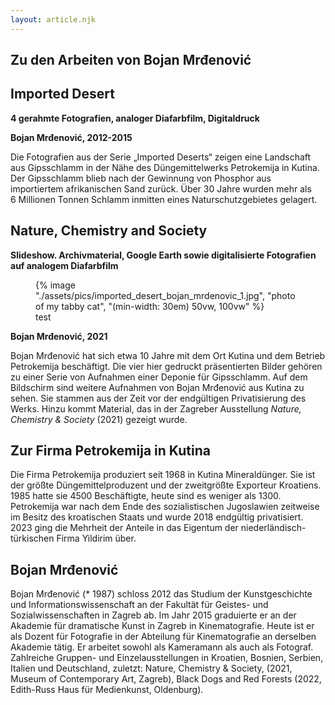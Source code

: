 ```yaml
---
layout: article.njk
---
```


## Zu den Arbeiten von Bojan Mrđenović

## Imported Desert

**4 gerahmte Fotografien, analoger Diafarbfilm, Digitaldruck**

**Bojan Mrđenović, 2012-2015**

Die Fotografien aus der Serie „Imported Deserts“ zeigen eine Landschaft aus Gipsschlamm in der Nähe des Düngemittelwerks Petrokemija in Kutina. Der Gipsschlamm blieb nach der Gewinnung von Phosphor aus importiertem afrikanischen Sand zurück. Über 30 Jahre wurden mehr als 6&nbsp;Millionen Tonnen Schlamm inmitten eines Naturschutzgebietes gelagert.

## Nature, Chemistry and Society

**Slideshow. Archivmaterial, Google Earth sowie digitalisierte Fotografien auf analogem Diafarbfilm**


 <figure>
  {% image "./assets/pics/imported_desert_bojan_mrdenovic_1.jpg", "photo of my tabby cat", "(min-width: 30em) 50vw, 100vw" %}
  <figcaption>test</figcaption>
</figure>

**Bojan Mrđenović, 2021**

Bojan Mrđenović hat sich etwa 10 Jahre mit dem Ort Kutina und dem Betrieb Petrokemija beschäftigt. Die vier hier gedruckt präsentierten Bilder gehören zu einer Serie von Aufnahmen einer Deponie für Gipsschlamm. Auf dem Bildschirm sind weitere Aufnahmen von Bojan Mrđenović aus Kutina zu sehen. Sie stammen aus der Zeit vor der endgültigen Privatisierung des Werks. Hinzu kommt Material, das in der Zagreber Ausstellung _Nature, Chemistry & Society_ (2021) gezeigt wurde.

## Zur Firma Petrokemija in Kutina

Die Firma Petrokemija produziert seit 1968 in Kutina Mineraldünger. Sie ist der größte Düngemittelproduzent und der zweitgrößte Exporteur Kroatiens. 1985 hatte sie 4500 Beschäftigte, heute sind es weniger als 1300. Petrokemija war nach dem Ende des sozialistischen Jugoslawien zeitweise im Besitz des kroatischen Staats und wurde 2018 endgültig privatisiert. 2023 ging die Mehrheit der Anteile in das Eigentum der niederländisch-türkischen Firma Yildirim über.

## Bojan Mrđenović

Bojan Mrđenović (\* 1987) schloss 2012 das Studium der Kunstgeschichte und Informationswissenschaft an der Fakultät für Geistes- und Sozialwissenschaften in Zagreb ab. Im Jahr 2015 graduierte er an der Akademie für dramatische Kunst in Zagreb in Kinematografie. Heute ist er als Dozent für Fotografie in der Abteilung für Kinematografie an derselben Akademie tätig. Er arbeitet sowohl als Kameramann als auch als Fotograf. Zahlreiche Gruppen- und Einzelausstellungen in Kroatien, Bosnien, Serbien, Italien und Deutschland, zuletzt: Nature, Chemistry & Society, (2021, Museum of Contemporary Art, Zagreb), Black Dogs and Red Forests (2022, Edith-Russ Haus für Medienkunst, Oldenburg).
